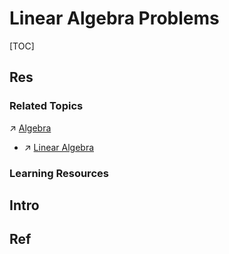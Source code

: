 # Linear Algebra Problems

[TOC]



## Res
### Related Topics
↗ [Algebra](../../../../../../🧮%20Mathematics/🧊%20Algebra/Algebra.md)
- ↗ [Linear Algebra](../../../../../../🧮%20Mathematics/🧊%20Algebra/Linear%20Algebra/Linear%20Algebra.md)


### Learning Resources



## Intro



## Ref
